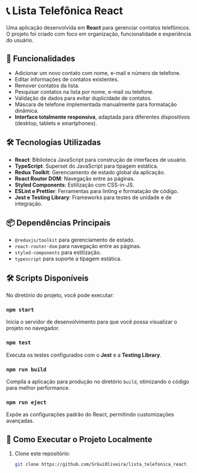 # 📞 Lista Telefônica React

Uma aplicação desenvolvida em **React** para gerenciar contatos telefônicos. O projeto foi criado com foco em organização, funcionalidade e experiência do usuário.

## 🚀 Funcionalidades

- Adicionar um novo contato com nome, e-mail e número de telefone.
- Editar informações de contatos existentes.
- Remover contatos da lista.
- Pesquisar contatos na lista por nome, e-mail ou telefone.
- Validação de dados para evitar duplicidade de contatos.
- Máscara de telefone implementada manualmente para formatação dinâmica.
- **Interface totalmente responsiva**, adaptada para diferentes dispositivos (desktop, tablets e smartphones).

## 🛠️ Tecnologias Utilizadas

- **React**: Biblioteca JavaScript para construção de interfaces de usuário.
- **TypeScript**: Superset do JavaScript para tipagem estática.
- **Redux Toolkit**: Gerenciamento de estado global da aplicação.
- **React Router DOM**: Navegação entre as páginas.
- **Styled Components**: Estilização com CSS-in-JS.
- **ESLint e Prettier**: Ferramentas para linting e formatação de código.
- **Jest e Testing Library**: Frameworks para testes de unidade e de integração.

## 📦 Dependências Principais

- `@reduxjs/toolkit` para gerenciamento de estado.
- `react-router-dom` para navegação entre as páginas.
- `styled-components` para estilização.
- `typescript` para suporte a tipagem estática.

## 🛠️ Scripts Disponíveis

No diretório do projeto, você pode executar:

### `npm start`
Inicia o servidor de desenvolvimento para que você possa visualizar o projeto no navegador.

### `npm test`
Executa os testes configurados com o **Jest** e a **Testing Library**.

### `npm run build`
Compila a aplicação para produção no diretório `build`, otimizando o código para melhor performance.

### `npm run eject`
Expõe as configurações padrão do React, permitindo customizações avançadas.

## 📝 Como Executar o Projeto Localmente

1. Clone este repositório:
   ```bash
   git clone https://github.com/SrGuiOliveira/lista_telefonica_react

